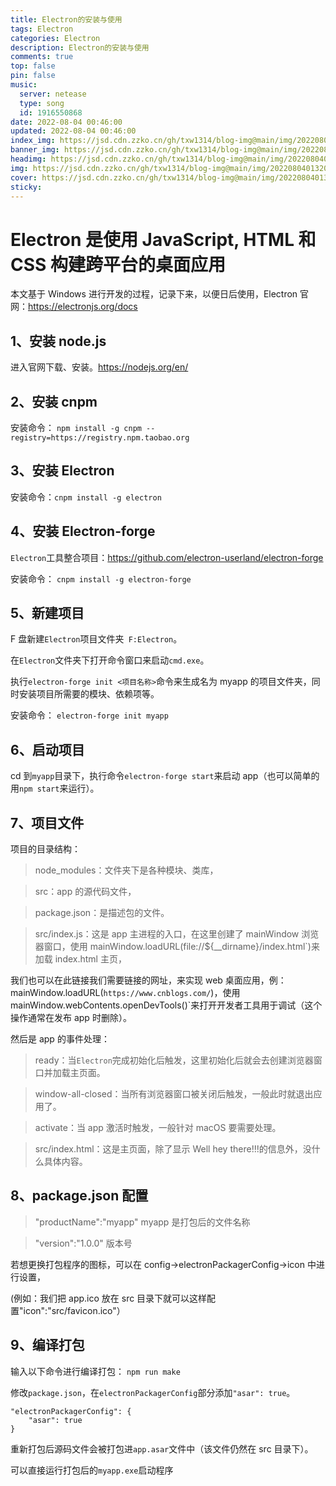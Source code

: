 ```yaml
---
title: Electron的安装与使用
tags: Electron
categories: Electron
description: Electron的安装与使用
comments: true
top: false
pin: false
music:
  server: netease
  type: song
  id: 1916550868
date: 2022-08-04 00:46:00
updated: 2022-08-04 00:46:00
index_img: https://jsd.cdn.zzko.cn/gh/txw1314/blog-img@main/img/202208040132020.jpeg
banner_img: https://jsd.cdn.zzko.cn/gh/txw1314/blog-img@main/img/202208040132020.jpeg
headimg: https://jsd.cdn.zzko.cn/gh/txw1314/blog-img@main/img/202208040132020.jpeg
img: https://jsd.cdn.zzko.cn/gh/txw1314/blog-img@main/img/202208040132020.jpeg
cover: https://jsd.cdn.zzko.cn/gh/txw1314/blog-img@main/img/202208040132020.jpeg
sticky:
---
```


# Electron 是使用 JavaScript, HTML 和 CSS 构建跨平台的桌面应用

本文基于 Windows 进行开发的过程，记录下来，以便日后使用，Electron 官网：https://electronjs.org/docs

## 1、安装 node.js

进入官网下载、安装。https://nodejs.org/en/

## 2、安装 cnpm

安装命令： `npm install -g cnpm --registry=https://registry.npm.taobao.org `

## 3、安装 Electron

安装命令：`cnpm install -g electron`

## 4、安装 Electron-forge

`Electron`工具整合项目：https://github.com/electron-userland/electron-forge

安装命令： `cnpm install -g electron-forge `

## 5、新建项目

F 盘新建`Electron`项目文件夹` F:Electron`。

在`Electron`文件夹下打开命令窗口来启动`cmd.exe`。

执行`electron-forge init <项目名称>`命令来生成名为 myapp 的项目文件夹，同时安装项目所需要的模块、依赖项等。

安装命令： `electron-forge init myapp `

## 6、启动项目

cd 到`myapp`目录下，执行命令`electron-forge start`来启动 app（也可以简单的用`npm start`来运行）。

## 7、项目文件

项目的目录结构：

> node_modules：文件夹下是各种模块、类库，

> src：app 的源代码文件，

> package.json：是描述包的文件。

> src/index.js：这是 app 主进程的入口，在这里创建了 mainWindow 浏览器窗口，使用 mainWindow.loadURL(file://${\_\_dirname}/index.html`)来加载 index.html 主页，

我们也可以在此链接我们需要链接的网址，来实现 web 桌面应用，例：mainWindow.loadURL(`https://www.cnblogs.com/`)，使用 mainWindow.webContents.openDevTools()`来打开开发者工具用于调试（这个操作通常在发布 app 时删除）。

然后是 app 的事件处理：

> ready：当`Electron`完成初始化后触发，这里初始化后就会去创建浏览器窗口并加载主页面。

> window-all-closed：当所有浏览器窗口被关闭后触发，一般此时就退出应用了。

> activate：当 app 激活时触发，一般针对 macOS 要需要处理。

> src/index.html：这是主页面，除了显示 Well hey there!!!的信息外，没什么具体内容。

## 8、package.json 配置

> "productName":"myapp" myapp 是打包后的文件名称

> "version":"1.0.0" 版本号

若想更换打包程序的图标，可以在 config->electronPackagerConfig->icon 中进行设置，

(例如：我们把 app.ico 放在 src 目录下就可以这样配置"icon":"src/favicon.ico"）

## 9、编译打包

输入以下命令进行编译打包： `npm run make `

修改`package.json`，在` electronPackagerConfig `部分添加` "asar": true `。

```
"electronPackagerConfig": {
	"asar": true
}
```

重新打包后源码文件会被打包进` app.asar `文件中（该文件仍然在 src 目录下）。

可以直接运行打包后的` myapp.exe `启动程序
